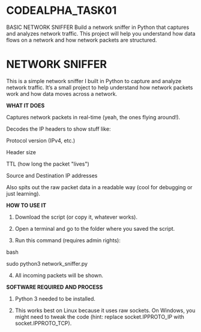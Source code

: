 # CODEALPHA_TASK01
BASIC NETWORK SNIFFER Build a network sniffer in Python that captures and analyzes network traffic. This project will help you understand how data flows on a network and how network packets are structured.
# NETWORK SNIFFER 

This is a simple network sniffer I built in Python to capture and analyze network traffic. It’s a small project to help understand how network packets work and how data moves across a network.

**WHAT IT DOES**

Captures network packets in real-time (yeah, the ones flying around!).

Decodes the IP headers to show stuff like:

Protocol version (IPv4, etc.)

Header size

TTL (how long the packet "lives")

Source and Destination IP addresses

Also spits out the raw packet data in a readable way (cool for debugging or just learning).


**HOW TO USE IT**

1. Download the script (or copy it, whatever works).

2. Open a terminal and go to the folder where you saved the script.

3. Run this command (requires admin rights):

bash

sudo python3 network_sniffer.py

4. All incoming packets will be shown. 

**SOFTWARE REQUIRED AND PROCESS**

1. Python 3 needed to be installed.
   
2. This works best on Linux because it uses raw sockets. On Windows, you might need to tweak the code (hint: replace socket.IPPROTO_IP with socket.IPPROTO_TCP).

